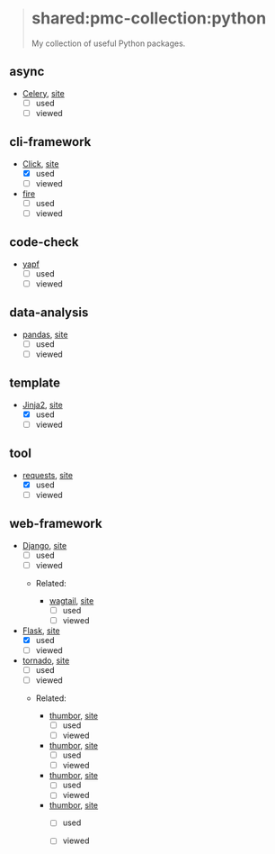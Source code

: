> # shared:pmc-collection:python
>
> My collection of useful Python packages.

## async

- [Celery](https://github.com/celery/celery), [site](http://www.celeryproject.org)
  - [ ] used
  - [ ] viewed

## cli-framework

- [Click](https://github.com/pallets/click), [site](http://click.pocoo.org)
  - [x] used
  - [ ] viewed

- [fire](https://github.com/google/python-fire)
  - [ ] used
  - [ ] viewed

## code-check

- [yapf](https://github.com/google/yapf)
  - [ ] used
  - [ ] viewed

## data-analysis

- [pandas](https://github.com/pandas-dev/pandas), [site](http://pandas.pydata.org)
  - [ ] used
  - [ ] viewed

## template

- [Jinja2](https://github.com/pallets/jinja), [site](http://jinja.pocoo.org)
  - [x] used
  - [ ] viewed

## tool

- [requests](https://github.com/kennethreitz/requests), [site](http://python-requests.org)
  - [x] used
  - [ ] viewed

## web-framework

- [Django](https://github.com/django/django), [site](https://www.djangoproject.com)
  - [ ] used
  - [ ] viewed

  - Related:

    - [wagtail](https://github.com/torchbox/wagtail), [site](https://wagtail.io)
      - [ ] used
      - [ ] viewed

- [Flask](https://github.com/pallets/flask), [site](http://flask.pocoo.org)
  - [x] used
  - [ ] viewed

- [tornado](https://github.com/tornadoweb/tornado), [site](http://www.tornadoweb.org)
  - [ ] used
  - [ ] viewed

  - Related:

    - [thumbor](https://github.com/thumbor/thumbor), [site](http://thumbor.org)
      - [ ] used
      - [ ] viewed

    - [thumbor](https://github.com/thumbor/thumbor), [site](http://thumbor.org)
      - [ ] used
      - [ ] viewed

    - [thumbor](https://github.com/thumbor/thumbor), [site](http://thumbor.org)
      - [ ] used
      - [ ] viewed

    - [thumbor](https://github.com/thumbor/thumbor), [site](http://thumbor.org)
      - [ ] used
      - [ ] viewed

